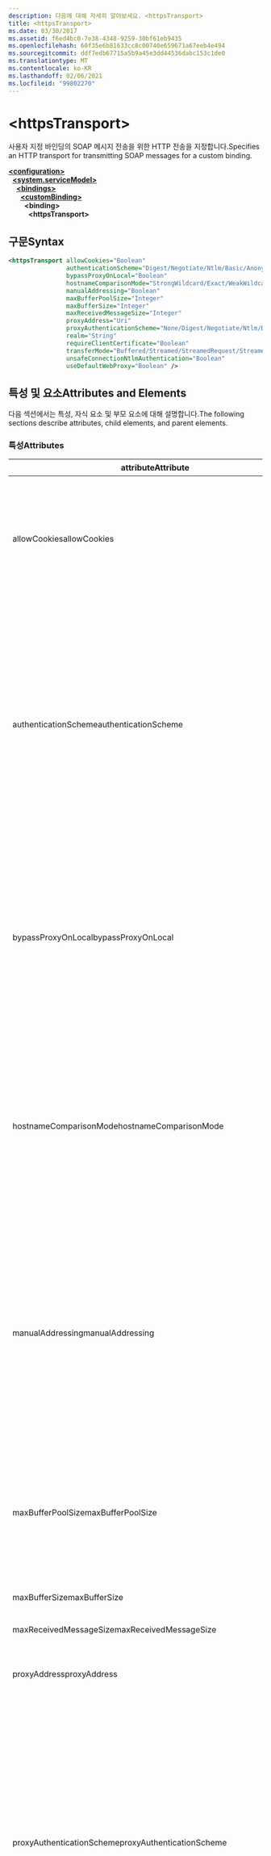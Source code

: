 ```yaml
---
description: 다음에 대해 자세히 알아보세요. <httpsTransport>
title: <httpsTransport>
ms.date: 03/30/2017
ms.assetid: f6ed4bc0-7e38-4348-9259-30bf61eb9435
ms.openlocfilehash: 60f35e6b81633cc8c00740e659671a67eeb4e494
ms.sourcegitcommit: ddf7edb67715a5b9a45e3dd44536dabc153c1de0
ms.translationtype: MT
ms.contentlocale: ko-KR
ms.lasthandoff: 02/06/2021
ms.locfileid: "99802270"
---
```

# \<httpsTransport>

<span data-ttu-id="9ef92-102">사용자 지정 바인딩의 SOAP 메시지 전송을 위한 HTTP 전송을 지정합니다.</span><span class="sxs-lookup"><span data-stu-id="9ef92-102">Specifies an HTTP transport for transmitting SOAP messages for a custom binding.</span></span>  
  
[**\<configuration>**](../configuration-element.md)\
&nbsp;&nbsp;[**\<system.serviceModel>**](system-servicemodel.md)\
&nbsp;&nbsp;&nbsp;&nbsp;[**\<bindings>**](bindings.md)\
&nbsp;&nbsp;&nbsp;&nbsp;&nbsp;&nbsp;[**\<customBinding>**](custombinding.md)\
&nbsp;&nbsp;&nbsp;&nbsp;&nbsp;&nbsp;&nbsp;&nbsp;**\<binding>**\
&nbsp;&nbsp;&nbsp;&nbsp;&nbsp;&nbsp;&nbsp;&nbsp;&nbsp;&nbsp;**\<httpsTransport>**  
  
## <a name="syntax"></a><span data-ttu-id="9ef92-103">구문</span><span class="sxs-lookup"><span data-stu-id="9ef92-103">Syntax</span></span>  
  
```xml  
<httpsTransport allowCookies="Boolean"
                authenticationScheme="Digest/Negotiate/Ntlm/Basic/Anonymous"
                bypassProxyOnLocal="Boolean"
                hostnameComparisonMode="StrongWildcard/Exact/WeakWildcard"
                manualAddressing="Boolean"
                maxBufferPoolSize="Integer"
                maxBufferSize="Integer"
                maxReceivedMessageSize="Integer"
                proxyAddress="Uri"
                proxyAuthenticationScheme="None/Digest/Negotiate/Ntlm/Basic/Anonymous"
                realm="String"
                requireClientCertificate="Boolean"
                transferMode="Buffered/Streamed/StreamedRequest/StreamedResponse"
                unsafeConnectionNtlmAuthentication="Boolean"
                useDefaultWebProxy="Boolean" />
```  
  
## <a name="attributes-and-elements"></a><span data-ttu-id="9ef92-104">특성 및 요소</span><span class="sxs-lookup"><span data-stu-id="9ef92-104">Attributes and Elements</span></span>  

 <span data-ttu-id="9ef92-105">다음 섹션에서는 특성, 자식 요소 및 부모 요소에 대해 설명합니다.</span><span class="sxs-lookup"><span data-stu-id="9ef92-105">The following sections describe attributes, child elements, and parent elements.</span></span>  
  
### <a name="attributes"></a><span data-ttu-id="9ef92-106">특성</span><span class="sxs-lookup"><span data-stu-id="9ef92-106">Attributes</span></span>  
  
|<span data-ttu-id="9ef92-107">attribute</span><span class="sxs-lookup"><span data-stu-id="9ef92-107">Attribute</span></span>|<span data-ttu-id="9ef92-108">설명</span><span class="sxs-lookup"><span data-stu-id="9ef92-108">Description</span></span>|  
|---------------|-----------------|  
|<span data-ttu-id="9ef92-109">allowCookies</span><span class="sxs-lookup"><span data-stu-id="9ef92-109">allowCookies</span></span>|<span data-ttu-id="9ef92-110">클라이언트가 쿠키를 수락하고 이를 앞으로의 요청에서 전파할지 여부를 지정하는 부울 값입니다.</span><span class="sxs-lookup"><span data-stu-id="9ef92-110">A Boolean value that specifies whether the client accepts cookies and propagates them on future requests.</span></span> <span data-ttu-id="9ef92-111">기본값은 `false`입니다.</span><span class="sxs-lookup"><span data-stu-id="9ef92-111">The default is `false`.</span></span><br /><br /> <span data-ttu-id="9ef92-112">쿠키를 사용하는 ASMX 웹 서비스와 상호 작용할 때 이 특성을 사용할 수 있습니다.</span><span class="sxs-lookup"><span data-stu-id="9ef92-112">You can use this attribute when you interact with ASMX Web services that use cookies.</span></span> <span data-ttu-id="9ef92-113">그러면 서버에서 반환된 쿠키가 해당 서비스에 대한 이후의 모든 클라이언트 요청에 자동으로 복사되도록 할 수 있습니다.</span><span class="sxs-lookup"><span data-stu-id="9ef92-113">In this way, you can be sure that the cookies returned from the server are automatically copied to all future client requests for that service.</span></span>|  
|<span data-ttu-id="9ef92-114">authenticationScheme</span><span class="sxs-lookup"><span data-stu-id="9ef92-114">authenticationScheme</span></span>|<span data-ttu-id="9ef92-115">HTTP 수신기가 처리하는 클라이언트 요청을 인증하는 데 사용되는 프로토콜을 지정합니다.</span><span class="sxs-lookup"><span data-stu-id="9ef92-115">Specifies the protocol used to authenticate client requests being processed by an HTTP listener.</span></span> <span data-ttu-id="9ef92-116">유효한 값은 다음과 같습니다.</span><span class="sxs-lookup"><span data-stu-id="9ef92-116">Valid values include the following:</span></span><br /><br /> <span data-ttu-id="9ef92-117">-다이제스트: 다이제스트 인증을 지정 합니다.</span><span class="sxs-lookup"><span data-stu-id="9ef92-117">-   Digest: Specifies digest authentication.</span></span><br /><span data-ttu-id="9ef92-118">-Negotiate: 클라이언트와 협상 하 여 인증 체계를 결정 합니다.</span><span class="sxs-lookup"><span data-stu-id="9ef92-118">-   Negotiate: Negotiates with the client to determine the authentication scheme.</span></span> <span data-ttu-id="9ef92-119">클라이언트와 서버 모두 Kerberos를 지원하면 이 인증 체계가 사용되고, 그렇지 않으면 NTLM이 사용됩니다.</span><span class="sxs-lookup"><span data-stu-id="9ef92-119">If both client and server support Kerberos, it is used; otherwise, NTLM is used.</span></span><br /><span data-ttu-id="9ef92-120">-Ntlm: NTLM 인증을 지정 합니다.</span><span class="sxs-lookup"><span data-stu-id="9ef92-120">-   Ntlm: Specifies NTLM authentication.</span></span><br /><span data-ttu-id="9ef92-121">-Basic: 기본 인증을 지정 합니다.</span><span class="sxs-lookup"><span data-stu-id="9ef92-121">-   Basic: Specifies basic authentication.</span></span><br /><span data-ttu-id="9ef92-122">-Anonymous: 익명 인증을 지정 합니다.</span><span class="sxs-lookup"><span data-stu-id="9ef92-122">-   Anonymous: Specifies anonymous authentication.</span></span><br /><br /> <span data-ttu-id="9ef92-123">기본값은 Anonymous입니다.</span><span class="sxs-lookup"><span data-stu-id="9ef92-123">The default is Anonymous.</span></span> <span data-ttu-id="9ef92-124">이 특성은 <xref:System.Net.AuthenticationSchemes> 형식입니다.</span><span class="sxs-lookup"><span data-stu-id="9ef92-124">This attribute is of type <xref:System.Net.AuthenticationSchemes>.</span></span> <span data-ttu-id="9ef92-125">이 특성은 한 번만 설정할 수 있습니다.</span><span class="sxs-lookup"><span data-stu-id="9ef92-125">This attribute can only be set once.</span></span>|  
|<span data-ttu-id="9ef92-126">bypassProxyOnLocal</span><span class="sxs-lookup"><span data-stu-id="9ef92-126">bypassProxyOnLocal</span></span>|<span data-ttu-id="9ef92-127">로컬 주소에 대해 프록시 서버를 사용하지 않을 것인지 여부를 나타내는 부울 값입니다.</span><span class="sxs-lookup"><span data-stu-id="9ef92-127">A Boolean value that indicates whether to bypass the proxy server for local addresses.</span></span> <span data-ttu-id="9ef92-128">기본값은 `false`입니다.</span><span class="sxs-lookup"><span data-stu-id="9ef92-128">The default is `false`.</span></span><br /><br /> <span data-ttu-id="9ef92-129">로컬 주소는 로컬 LAN 또는 인트라넷에 있는 주소입니다.</span><span class="sxs-lookup"><span data-stu-id="9ef92-129">A local address is one that is on the local LAN or intranet.</span></span><br /><br /> <span data-ttu-id="9ef92-130">서비스 주소가로 시작 하는 경우 WCF (Windows Communication Foundation)는 항상 프록시를 무시 `http://localhost` 합니다.</span><span class="sxs-lookup"><span data-stu-id="9ef92-130">Windows Communication Foundation (WCF) always ignores the proxy if the service address begins with `http://localhost`.</span></span><br /><br /> <span data-ttu-id="9ef92-131">클라이언트가 동일한 시스템의 서비스와 통신할 때 프록시를 통하게 하려면 localhost 대신 호스트 이름을 사용해야 합니다.</span><span class="sxs-lookup"><span data-stu-id="9ef92-131">You should use the host name rather than localhost if you want clients to go through a proxy when talking to services on the same machine.</span></span>|  
|<span data-ttu-id="9ef92-132">hostnameComparisonMode</span><span class="sxs-lookup"><span data-stu-id="9ef92-132">hostnameComparisonMode</span></span>|<span data-ttu-id="9ef92-133">URI 구문 분석에 사용되는 HTTP 호스트 이름 비교 모드를 지정합니다.</span><span class="sxs-lookup"><span data-stu-id="9ef92-133">Specifies the HTTP hostname comparison mode used to parse URIs.</span></span> <span data-ttu-id="9ef92-134">유효한 값은 다음과 같습니다.</span><span class="sxs-lookup"><span data-stu-id="9ef92-134">Valid values are,</span></span><br /><br /> <span data-ttu-id="9ef92-135">-StrongWildcard: ("+")는 지정 된 체계, 포트 및 상대 URI의 컨텍스트에서 가능한 모든 호스트 이름을 검색 합니다.</span><span class="sxs-lookup"><span data-stu-id="9ef92-135">-   StrongWildcard: ("+") matches all possible hostnames in the context of the specified scheme, port and relative URI.</span></span><br /><span data-ttu-id="9ef92-136">-Exact: 와일드 카드 없음</span><span class="sxs-lookup"><span data-stu-id="9ef92-136">-   Exact: no wildcards</span></span><br /><span data-ttu-id="9ef92-137">-WeakWildcard: (" \* ")는 지정 된 체계, 포트 및 상대 UIR (명시적으로 또는 강력한 와일드 카드 메커니즘을 통해 일치 하지 않는)의 컨텍스트에서 가능한 모든 호스트 이름과 일치 합니다.</span><span class="sxs-lookup"><span data-stu-id="9ef92-137">-   WeakWildcard: ("\*") matches all possible hostname in the context of the specified scheme, port and relative UIR that have not been matched explicitly or through the strong wildcard mechanism.</span></span><br /><br /> <span data-ttu-id="9ef92-138">기본값은 StrongWildcard입니다.</span><span class="sxs-lookup"><span data-stu-id="9ef92-138">The default is StrongWildcard.</span></span> <span data-ttu-id="9ef92-139">이 특성은 `System.ServiceModel.HostnameComparison` 형식입니다.</span><span class="sxs-lookup"><span data-stu-id="9ef92-139">This attribute is of type `System.ServiceModel.HostnameComparison`.</span></span>|  
|<span data-ttu-id="9ef92-140">manualAddressing</span><span class="sxs-lookup"><span data-stu-id="9ef92-140">manualAddressing</span></span>|<span data-ttu-id="9ef92-141">사용자가 메시지 주소 지정을 제어할 수 있도록 하는 부울 값입니다.</span><span class="sxs-lookup"><span data-stu-id="9ef92-141">A Boolean value that enables the user to take control of message addressing.</span></span> <span data-ttu-id="9ef92-142">이 속성은 여러 대상 중 어느 대상으로부터 메시지를 받을 것인지를 애플리케이션에서 결정하는 라우터 시나리오에서 주로 사용됩니다.</span><span class="sxs-lookup"><span data-stu-id="9ef92-142">This property is usually used in router scenarios, where the application determines which one of several destinations to send a message to.</span></span><br /><br /> <span data-ttu-id="9ef92-143">이 속성이`true`로 설정되면 채널에서는 메시지에 이미 주소가 지정되었다고 가정하여 더 이상 정보를 추가하지 않습니다.</span><span class="sxs-lookup"><span data-stu-id="9ef92-143">When set to `true`, the channel assumes the message has already been addressed and does not add any additional information to it.</span></span> <span data-ttu-id="9ef92-144">그러면 사용자는 모든 메시지의 주소를 개별적으로 지정할 수 있습니다.</span><span class="sxs-lookup"><span data-stu-id="9ef92-144">The user can then address every message individually.</span></span><br /><br /> <span data-ttu-id="9ef92-145">`false`로 설정되면 기본 WCF(Windows Communication Foundation) 주소 지정 메커니즘이 모든 메시지에 대한 주소를 자동으로 만듭니다.</span><span class="sxs-lookup"><span data-stu-id="9ef92-145">When set to `false`, the default Windows Communication Foundation (WCF) addressing mechanism automatically creates addresses for all messages.</span></span><br /><br /> <span data-ttu-id="9ef92-146">기본값은 `false`입니다.</span><span class="sxs-lookup"><span data-stu-id="9ef92-146">The default is `false`.</span></span>|  
|<span data-ttu-id="9ef92-147">maxBufferPoolSize</span><span class="sxs-lookup"><span data-stu-id="9ef92-147">maxBufferPoolSize</span></span>|<span data-ttu-id="9ef92-148">버퍼 풀의 최대 크기를 지정하는 양의 정수입니다.</span><span class="sxs-lookup"><span data-stu-id="9ef92-148">A positive integer that specifies the maximum size of the buffer pool.</span></span> <span data-ttu-id="9ef92-149">기본값은 524288입니다.</span><span class="sxs-lookup"><span data-stu-id="9ef92-149">The default is 524288.</span></span><br /><br /> <span data-ttu-id="9ef92-150">WCF의 많은 부분에서 버퍼를 사용합니다.</span><span class="sxs-lookup"><span data-stu-id="9ef92-150">Many parts of WCF use buffers.</span></span> <span data-ttu-id="9ef92-151">버퍼를 사용할 때마다 만들고 삭제하면 비용이 많이 들며, 버퍼에 대한 가비지 수집 역시 비용이 많이 듭니다.</span><span class="sxs-lookup"><span data-stu-id="9ef92-151">Creating and destroying buffers each time they are used is expensive, and garbage collection for buffers is also expensive.</span></span> <span data-ttu-id="9ef92-152">버퍼 풀이 있으면 이 풀로부터 버퍼를 가져와 사용한 다음 다시 풀로 반환할 수 있습니다.</span><span class="sxs-lookup"><span data-stu-id="9ef92-152">With buffer pools, you can take a buffer from the pool, use it, and return it to the pool once you are done.</span></span> <span data-ttu-id="9ef92-153">따라서 버퍼를 만들고 제거하는 데 오버헤드를 피할 수 있습니다.</span><span class="sxs-lookup"><span data-stu-id="9ef92-153">Thus the overhead in creating and destroying buffers is avoided.</span></span>|  
|<span data-ttu-id="9ef92-154">maxBufferSize</span><span class="sxs-lookup"><span data-stu-id="9ef92-154">maxBufferSize</span></span>|<span data-ttu-id="9ef92-155">버퍼의 최대 크기를 지정하는 양의 정수입니다.</span><span class="sxs-lookup"><span data-stu-id="9ef92-155">A positive integer that specifies the maximum size of the buffer.</span></span> <span data-ttu-id="9ef92-156">기본값은 524288입니다.</span><span class="sxs-lookup"><span data-stu-id="9ef92-156">The default is 524288</span></span>|  
|<span data-ttu-id="9ef92-157">maxReceivedMessageSize</span><span class="sxs-lookup"><span data-stu-id="9ef92-157">maxReceivedMessageSize</span></span>|<span data-ttu-id="9ef92-158">받을 수 있는 허용되는 최대 메시지 크기(바이트)를 지정하는 양의 정수입니다.</span><span class="sxs-lookup"><span data-stu-id="9ef92-158">A positive integer that specifies the maximum allowable message size that can be received.</span></span> <span data-ttu-id="9ef92-159">기본값은 65536입니다.</span><span class="sxs-lookup"><span data-stu-id="9ef92-159">The default is 65536.</span></span>|  
|<span data-ttu-id="9ef92-160">proxyAddress</span><span class="sxs-lookup"><span data-stu-id="9ef92-160">proxyAddress</span></span>|<span data-ttu-id="9ef92-161">HTTP 프록시의 주소를 지정하는 URI입니다.</span><span class="sxs-lookup"><span data-stu-id="9ef92-161">A URI that specifies the address of the HTTP proxy.</span></span> <span data-ttu-id="9ef92-162">`useSystemWebProxy`가 `true`일 경우 이 설정은 `null`이어야 합니다.</span><span class="sxs-lookup"><span data-stu-id="9ef92-162">If `useSystemWebProxy` is `true`, this setting must be `null`.</span></span> <span data-ttu-id="9ef92-163">기본값은 `null`입니다.</span><span class="sxs-lookup"><span data-stu-id="9ef92-163">The default is `null`.</span></span>|  
|<span data-ttu-id="9ef92-164">proxyAuthenticationScheme</span><span class="sxs-lookup"><span data-stu-id="9ef92-164">proxyAuthenticationScheme</span></span>|<span data-ttu-id="9ef92-165">HTTP 프록시가 처리하는 클라이언트 요청을 인증하는 데 사용되는 프로토콜을 지정합니다.</span><span class="sxs-lookup"><span data-stu-id="9ef92-165">Specifies the protocol used for authenticating client requests being processed by an HTTP proxy.</span></span> <span data-ttu-id="9ef92-166">유효한 값은 다음과 같습니다.</span><span class="sxs-lookup"><span data-stu-id="9ef92-166">Valid values include the following:</span></span><br /><br /> <span data-ttu-id="9ef92-167">-없음: 인증이 수행 되지 않습니다.</span><span class="sxs-lookup"><span data-stu-id="9ef92-167">-   None: No authentication is performed.</span></span><br /><span data-ttu-id="9ef92-168">-다이제스트: 다이제스트 인증을 지정 합니다.</span><span class="sxs-lookup"><span data-stu-id="9ef92-168">-   Digest: Specifies digest authentication.</span></span><br /><span data-ttu-id="9ef92-169">-Negotiate: 클라이언트와 협상 하 여 인증 체계를 결정 합니다.</span><span class="sxs-lookup"><span data-stu-id="9ef92-169">-   Negotiate: Negotiates with the client to determine the authentication scheme.</span></span> <span data-ttu-id="9ef92-170">클라이언트와 서버 모두 Kerberos를 지원하면 이 인증 체계가 사용되고, 그렇지 않으면 NTLM이 사용됩니다.</span><span class="sxs-lookup"><span data-stu-id="9ef92-170">If both client and server support Kerberos, it is used; otherwise, NTLM is used.</span></span><br /><span data-ttu-id="9ef92-171">-Ntlm: NTLM 인증을 지정 합니다.</span><span class="sxs-lookup"><span data-stu-id="9ef92-171">-   Ntlm: Specifies NTLM authentication.</span></span><br /><span data-ttu-id="9ef92-172">-Basic: 기본 인증을 지정 합니다.</span><span class="sxs-lookup"><span data-stu-id="9ef92-172">-   Basic: Specifies basic authentication.</span></span><br /><span data-ttu-id="9ef92-173">-Anonymous: 익명 인증을 지정 합니다.</span><span class="sxs-lookup"><span data-stu-id="9ef92-173">-   Anonymous: Specifies anonymous authentication.</span></span><br /><br /> <span data-ttu-id="9ef92-174">기본값은 Anonymous입니다.</span><span class="sxs-lookup"><span data-stu-id="9ef92-174">The default is Anonymous.</span></span> <span data-ttu-id="9ef92-175">이 특성은 <xref:System.Net.AuthenticationSchemes> 형식입니다.</span><span class="sxs-lookup"><span data-stu-id="9ef92-175">This attribute is of type <xref:System.Net.AuthenticationSchemes>.</span></span> <span data-ttu-id="9ef92-176"><xref:System.Net.AuthenticationSchemes.IntegratedWindowsAuthentication?displayProperty=nameWithType>은 지원 되지 않습니다.</span><span class="sxs-lookup"><span data-stu-id="9ef92-176">Note that <xref:System.Net.AuthenticationSchemes.IntegratedWindowsAuthentication?displayProperty=nameWithType> is not supported.</span></span>|  
|<span data-ttu-id="9ef92-177">realm</span><span class="sxs-lookup"><span data-stu-id="9ef92-177">realm</span></span>|<span data-ttu-id="9ef92-178">프록시/서버에서 사용할 영역을 지정하는 문자열입니다.</span><span class="sxs-lookup"><span data-stu-id="9ef92-178">A string that specifies the realm to use on the proxy/server.</span></span> <span data-ttu-id="9ef92-179">기본값은 빈 문자열입니다.</span><span class="sxs-lookup"><span data-stu-id="9ef92-179">The default is an empty string.</span></span><br /><br /> <span data-ttu-id="9ef92-180">서버에서는 보호되는 리소스를 분할할 때 영역을 사용합니다.</span><span class="sxs-lookup"><span data-stu-id="9ef92-180">Servers use realms to partition protected resources.</span></span> <span data-ttu-id="9ef92-181">각 파티션에는 자체 인증 체계 및/또는 권한 부여 데이터베이스가 있을 수 있습니다.</span><span class="sxs-lookup"><span data-stu-id="9ef92-181">Each partition can have its own authentication scheme and/or authorization database.</span></span> <span data-ttu-id="9ef92-182">영역은 기본 및 다이제스트 인증에만 사용 됩니다.</span><span class="sxs-lookup"><span data-stu-id="9ef92-182">Realms are used only for basic and digest authentication.</span></span> <span data-ttu-id="9ef92-183">클라이언트에서 성공적으로 인증 된 후에는 지정 된 영역에 있는 모든 리소스에 대해 인증이 유효 합니다.</span><span class="sxs-lookup"><span data-stu-id="9ef92-183">After a client successfully authenticates, the authentication is valid for all resources in a given realm.</span></span> <span data-ttu-id="9ef92-184">영역에 대 한 자세한 설명은 [IETF 웹 사이트](https://www.ietf.org)에서 RFC 2617을 참조 하세요.</span><span class="sxs-lookup"><span data-stu-id="9ef92-184">For a detailed description of realms, see RFC 2617 at the [IETF website](https://www.ietf.org).</span></span>|  
|<span data-ttu-id="9ef92-185">requireClientCertificate</span><span class="sxs-lookup"><span data-stu-id="9ef92-185">requireClientCertificate</span></span>|<span data-ttu-id="9ef92-186">클라이언트가 HTTPS 핸드셰이크의 일부로 클라이언트 인증서를 제공할 것을 서버에서 요구하는지 여부를 지정하는 부울 값입니다.</span><span class="sxs-lookup"><span data-stu-id="9ef92-186">A Boolean value that specifies if the server requires the client to provide a client certificate as part of the HTTPS handshake.</span></span> <span data-ttu-id="9ef92-187">기본값은 `false`입니다.</span><span class="sxs-lookup"><span data-stu-id="9ef92-187">The default is `false`.</span></span>|  
|<span data-ttu-id="9ef92-188">transferMode</span><span class="sxs-lookup"><span data-stu-id="9ef92-188">transferMode</span></span>|<span data-ttu-id="9ef92-189">메시지가 버퍼링되거나 스트리밍되는지 또는 요청이나 응답인지를 지정합니다.</span><span class="sxs-lookup"><span data-stu-id="9ef92-189">Specifies whether messages are buffered or streamed or a request or response.</span></span> <span data-ttu-id="9ef92-190">유효한 값은 다음과 같습니다.</span><span class="sxs-lookup"><span data-stu-id="9ef92-190">Valid values include the following:</span></span><br /><br /> <span data-ttu-id="9ef92-191">-버퍼링 됨: 요청 및 응답 메시지는 버퍼링 됩니다.</span><span class="sxs-lookup"><span data-stu-id="9ef92-191">-   Buffered: The request and response messages are buffered.</span></span><br /><span data-ttu-id="9ef92-192">-스트리밍된: 요청 및 응답 메시지가 스트리밍됩니다.</span><span class="sxs-lookup"><span data-stu-id="9ef92-192">-   Streamed: The request and response messages are streamed.</span></span><br /><span data-ttu-id="9ef92-193">-StreamedRequest: 요청 메시지는 스트리밍되 고 응답 메시지는 버퍼링 됩니다.</span><span class="sxs-lookup"><span data-stu-id="9ef92-193">-   StreamedRequest: The request message is streamed and the response message is buffered.</span></span><br /><span data-ttu-id="9ef92-194">-StreamedResponse: 요청 메시지는 버퍼링 되 고 응답 메시지는 스트리밍됩니다.</span><span class="sxs-lookup"><span data-stu-id="9ef92-194">-   StreamedResponse: The request message is buffered and the response message is streamed.</span></span><br /><br /> <span data-ttu-id="9ef92-195">기본값은 Buffered입니다.</span><span class="sxs-lookup"><span data-stu-id="9ef92-195">The default is Buffered.</span></span> <span data-ttu-id="9ef92-196">이 특성은 <xref:System.ServiceModel.TransferMode> 형식입니다.</span><span class="sxs-lookup"><span data-stu-id="9ef92-196">This attribute is of type <xref:System.ServiceModel.TransferMode>.</span></span>|  
|<span data-ttu-id="9ef92-197">unsafeConnectionNtlmAuthentication</span><span class="sxs-lookup"><span data-stu-id="9ef92-197">unsafeConnectionNtlmAuthentication</span></span>|<span data-ttu-id="9ef92-198">서버에서 안전하지 않은 연결 공유를 사용할 수 있는지 여부를 지정하는 부울 값입니다.</span><span class="sxs-lookup"><span data-stu-id="9ef92-198">A Boolean value that specifies whether Unsafe Connection Sharing is enabled on the server.</span></span> <span data-ttu-id="9ef92-199">기본값은 `false`입니다.</span><span class="sxs-lookup"><span data-stu-id="9ef92-199">The default is `false`.</span></span> <span data-ttu-id="9ef92-200">사용할 경우 각 TCP 연결에서 NTLM 인증이 한 번씩 수행됩니다.</span><span class="sxs-lookup"><span data-stu-id="9ef92-200">If enabled, NTLM authentication is performed once on each TCP connection.</span></span>|  
|<span data-ttu-id="9ef92-201">useDefaultWebProxy</span><span class="sxs-lookup"><span data-stu-id="9ef92-201">useDefaultWebProxy</span></span>|<span data-ttu-id="9ef92-202">사용자별 설정이 아닌 시스템 수준의 프록시 설정을 사용할지 여부를 지정하는 부울 값입니다.</span><span class="sxs-lookup"><span data-stu-id="9ef92-202">A Boolean value that specifies whether the machine-wide proxy settings are used rather than the user specific settings.</span></span> <span data-ttu-id="9ef92-203">기본값은 `true`입니다.</span><span class="sxs-lookup"><span data-stu-id="9ef92-203">The default is `true`.</span></span>|  
  
### <a name="child-elements"></a><span data-ttu-id="9ef92-204">자식 요소</span><span class="sxs-lookup"><span data-stu-id="9ef92-204">Child Elements</span></span>  

 <span data-ttu-id="9ef92-205">없음</span><span class="sxs-lookup"><span data-stu-id="9ef92-205">None.</span></span>  
  
### <a name="parent-elements"></a><span data-ttu-id="9ef92-206">부모 요소</span><span class="sxs-lookup"><span data-stu-id="9ef92-206">Parent Elements</span></span>  
  
|<span data-ttu-id="9ef92-207">요소</span><span class="sxs-lookup"><span data-stu-id="9ef92-207">Element</span></span>|<span data-ttu-id="9ef92-208">설명</span><span class="sxs-lookup"><span data-stu-id="9ef92-208">Description</span></span>|  
|-------------|-----------------|  
|[\<binding>](bindings.md)|<span data-ttu-id="9ef92-209">사용자 지정 바인딩의 모든 바인딩 기능을 정의합니다.</span><span class="sxs-lookup"><span data-stu-id="9ef92-209">Defines all binding capabilities of the custom binding.</span></span>|  
  
## <a name="remarks"></a><span data-ttu-id="9ef92-210">설명</span><span class="sxs-lookup"><span data-stu-id="9ef92-210">Remarks</span></span>  

 <span data-ttu-id="9ef92-211">`httpsTransport` 요소는 HTTPS 전송 프로토콜을 구현하는 사용자 지정 바인딩을 만들기 위한 시작점입니다.</span><span class="sxs-lookup"><span data-stu-id="9ef92-211">The `httpsTransport` element is the starting point for creating a custom binding that implements the HTTPS transport protocol.</span></span> <span data-ttu-id="9ef92-212">HTTPS는 보안 상호 운용성을 위해 사용 되는 기본 전송입니다.</span><span class="sxs-lookup"><span data-stu-id="9ef92-212">HTTPS is the primary transport used for secure interoperability purposes.</span></span> <span data-ttu-id="9ef92-213">HTTPS는 다른 웹 서비스 스택과의 상호 운용성을 보장 하기 위해 WCF (Windows Communication Foundation)에서 지원 됩니다.</span><span class="sxs-lookup"><span data-stu-id="9ef92-213">HTTPS is supported by the Windows Communication Foundation (WCF) to ensure interoperability with other Web services stacks.</span></span>  
  
## <a name="see-also"></a><span data-ttu-id="9ef92-214">참고 항목</span><span class="sxs-lookup"><span data-stu-id="9ef92-214">See also</span></span>

- <xref:System.ServiceModel.Configuration.HttpsTransportElement>
- <xref:System.ServiceModel.Channels.HttpsTransportBindingElement>
- <xref:System.ServiceModel.Channels.TransportBindingElement>
- <xref:System.ServiceModel.Channels.CustomBinding>
- [<span data-ttu-id="9ef92-215">전송</span><span class="sxs-lookup"><span data-stu-id="9ef92-215">Transports</span></span>](../../../wcf/feature-details/transports.md)
- [<span data-ttu-id="9ef92-216">전송 선택</span><span class="sxs-lookup"><span data-stu-id="9ef92-216">Choosing a Transport</span></span>](../../../wcf/feature-details/choosing-a-transport.md)
- [<span data-ttu-id="9ef92-217">바인딩</span><span class="sxs-lookup"><span data-stu-id="9ef92-217">Bindings</span></span>](../../../wcf/bindings.md)
- [<span data-ttu-id="9ef92-218">바인딩 확장명</span><span class="sxs-lookup"><span data-stu-id="9ef92-218">Extending Bindings</span></span>](../../../wcf/extending/extending-bindings.md)
- [<span data-ttu-id="9ef92-219">사용자 지정 바인딩</span><span class="sxs-lookup"><span data-stu-id="9ef92-219">Custom Bindings</span></span>](../../../wcf/extending/custom-bindings.md)
- [\<customBinding>](custombinding.md)
